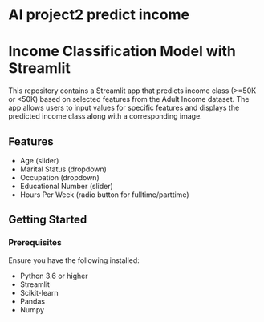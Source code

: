 # AI project2 predict income
# Income Classification Model with Streamlit

This repository contains a Streamlit app that predicts income class (>=50K or <50K) based on selected features from the Adult Income dataset. The app allows users to input values for specific features and displays the predicted income class along with a corresponding image.

## Features

- Age (slider)
- Marital Status (dropdown)
- Occupation (dropdown)
- Educational Number (slider)
- Hours Per Week (radio button for fulltime/parttime)

## Getting Started

### Prerequisites

Ensure you have the following installed:

- Python 3.6 or higher
- Streamlit
- Scikit-learn
- Pandas
- Numpy

